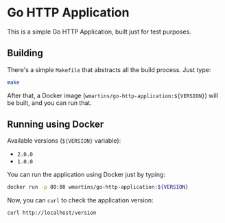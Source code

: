 # Go HTTP Application

This is a simple Go HTTP Application, built just for test purposes.

## Building

There's a simple `Makefile` that abstracts all the build process. Just type:

```bash
make
```

After that, a Docker image (`wmartins/go-http-application:${VERSION}`) will be
built, and you can run that.

## Running using Docker

Available versions (`${VERSION}` variable):

* `2.0.0`
* `1.0.0`

You can run the application using Docker just by typing:

```bash
docker run -p 80:80 wmartins/go-http-application:${VERSION}
```

Now, you can `curl` to check the application version:

```bash
curl http://localhost/version
```
